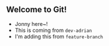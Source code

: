 ## Welcome to Git!

- Jonny here~!
- This is coming from `dev-adrian`
- I'm adding this from `feature-branch`